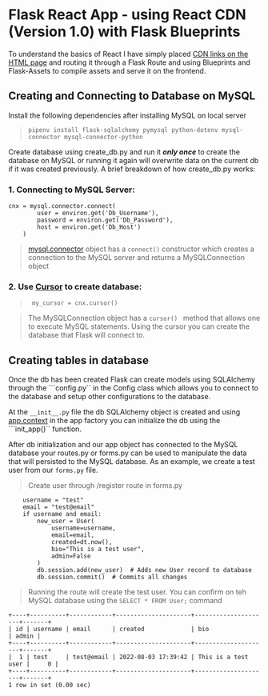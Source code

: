 # Flask React App - using React CDN (Version 1.0) with Flask Blueprints
To understand the basics of React I have simply placed [CDN links on the HTML page](https://reactjs.org/docs/cdn-links.html) and routing it through a Flask Route and using Blueprints and Flask-Assets to compile assets and serve it on the frontend.

## Creating and Connecting to Database on MySQL
Install the following dependencies after installing MySQL on local server

> ``` pipenv install flask-sqlalchemy pymysql python-dotenv mysql-connector mysql-connector-python ```

Create database using create_db.py and run it ***only once*** to create the database on MySQL or running it again will overwrite data on the current db if it was created previously. A brief breakdown of how create_db.py works:

### 1. Connecting to MySQL Server:
```
cnx = mysql.connector.connect(
        user = environ.get('Db_Username'),
        password = environ.get('Db_Password'),
        host = environ.get('Db_Host')
    )
```
> [mysql.connector](https://dev.mysql.com/doc/connector-python/en/connector-python-example-connecting.html) object has a ```connect()``` constructor which creates a connection to the MySQL server and returns a MySQLConnection object
### 2. Use [Cursor](https://dev.mysql.com/doc/connector-python/en/connector-python-example-ddl.html) to create database:
> ``` my_cursor = cnx.cursor()```

> The MySQLConnection object has a ```cursor() ``` method that allows one to execute MySQL statements. Using the cursor you can create the database that Flask will connect to.

## Creating tables in database
Once the db has been created Flask can create models using SQLAlchemy through the ```config.py`` in the Config class which allows you to connect to the database and setup other configurations to the database.

At the ```__init__.py``` file the db SQLAlchemy object is created and using [app.context](https://flask-sqlalchemy.palletsprojects.com/en/2.x/contexts/) in the app factory you can initialize the db using the ```init_app()`` function.

After db initialization and our app object has connected to the MySQL database your routes.py or forms.py can be used to manipulate the data that will persisted to the MySQL database. As an example, we create a test user from our ```forms.py``` file.
> Create user through /register route in forms.py
```
    username = "test"
    email = "test@email"
    if username and email:
        new_user = User(
            username=username,
            email=email,
            created=dt.now(),
            bio="This is a test user",
            admin=False
        )
        db.session.add(new_user)  # Adds new User record to database
        db.session.commit()  # Commits all changes
```
> Running the route will create the test user. You can confirm on teh MySQL database using the  ```SELECT * FROM User;``` command
```
+----+----------+------------+---------------------+---------------------+-------+
| id | username | email      | created             | bio                 | admin |
+----+----------+------------+---------------------+---------------------+-------+
|  1 | test     | test@email | 2022-08-03 17:39:42 | This is a test user |     0 |
+----+----------+------------+---------------------+---------------------+-------+
1 row in set (0.00 sec)
```